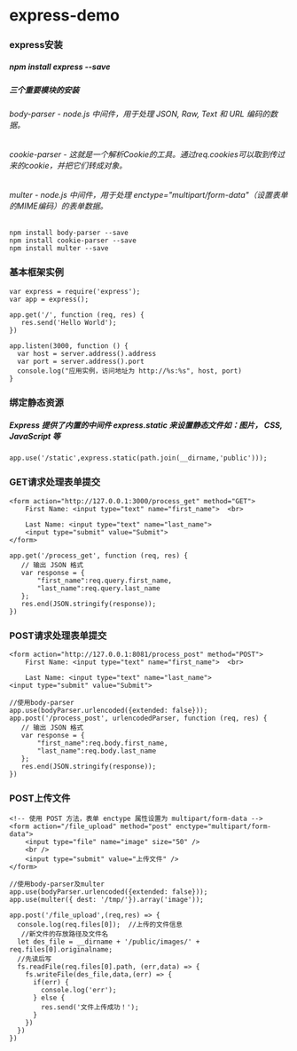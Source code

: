 # express-demo

### express安装
##### npm install express --save
##### 三个重要模块的安装
###### body-parser - node.js 中间件，用于处理 JSON, Raw, Text 和 URL 编码的数据。
###### cookie-parser - 这就是一个解析Cookie的工具。通过req.cookies可以取到传过来的cookie，并把它们转成对象。
###### multer - node.js 中间件，用于处理 enctype="multipart/form-data"（设置表单的MIME编码）的表单数据。
```
npm install body-parser --save
npm install cookie-parser --save
npm install multer --save
```

### 基本框架实例
``` 
var express = require('express');
var app = express();
 
app.get('/', function (req, res) {
   res.send('Hello World');
})
 
app.listen(3000, function () {
  var host = server.address().address
  var port = server.address().port
  console.log("应用实例，访问地址为 http://%s:%s", host, port)
}
```

### 绑定静态资源
##### Express 提供了内置的中间件 express.static 来设置静态文件如：图片， CSS, JavaScript 等
```
app.use('/static',express.static(path.join(__dirname,'public')));
```

### GET请求处理表单提交
```
<form action="http://127.0.0.1:3000/process_get" method="GET">
    First Name: <input type="text" name="first_name">  <br>
    
    Last Name: <input type="text" name="last_name">
    <input type="submit" value="Submit">
</form>
```
```
app.get('/process_get', function (req, res) {
   // 输出 JSON 格式
   var response = {
       "first_name":req.query.first_name,
       "last_name":req.query.last_name
   };
   res.end(JSON.stringify(response));
})
```

### POST请求处理表单提交
```
<form action="http://127.0.0.1:8081/process_post" method="POST">
    First Name: <input type="text" name="first_name">  <br>
    
    Last Name: <input type="text" name="last_name">
<input type="submit" value="Submit">
```
```
//使用body-parser
app.use(bodyParser.urlencoded({extended: false}));
app.post('/process_post', urlencodedParser, function (req, res) {
   // 输出 JSON 格式
   var response = {
       "first_name":req.body.first_name,
       "last_name":req.body.last_name
   };
   res.end(JSON.stringify(response));
})
```

### POST上传文件
```
<!-- 使用 POST 方法，表单 enctype 属性设置为 multipart/form-data -->
<form action="/file_upload" method="post" enctype="multipart/form-data">
    <input type="file" name="image" size="50" />
    <br />
    <input type="submit" value="上传文件" />
</form>
```
```
//使用body-parser及multer
app.use(bodyParser.urlencoded({extended: false}));
app.use(multer({ dest: '/tmp/'}).array('image'));

app.post('/file_upload',(req,res) => {
  console.log(req.files[0]);  //上传的文件信息
   //新文件的存放路径及文件名
  let des_file = __dirname + '/public/images/' + req.files[0].originalname;
  //先读后写
  fs.readFile(req.files[0].path, (err,data) => {
    fs.writeFile(des_file,data,(err) => {
      if(err) {
        console.log('err');
      } else {
        res.send('文件上传成功！');
      }
    })
  })
})
```

